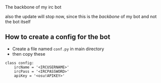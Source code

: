 The backbone of my irc bot

also the update will stop now, since this is the _backbone_ of my bot and not the bot itself



## How to create a config for the bot
* Create a file named ``conf.py`` in main directory
* then copy these

```
class config:
    ircName = '<IRCUSERNAME>'
    ircPass = '<IRCPASSWORD>'
    apiKey = '<osu!APIKEY>'
```
